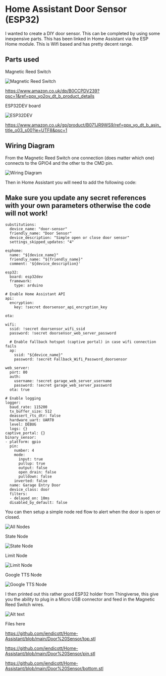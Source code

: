 # Home Assistant Door Sensor (ESP32)

I wanted to create a DIY door sensor. This can be completed by using some inexpensive parts.
This has been linked in Home Assistant via the ESP Home module. This is Wifi based and has pretty decent range.


## Parts used

Magnetic Reed Switch

![Magnetic Reed Switch](<Magnetic Reed Switch.png>)

https://www.amazon.co.uk/dp/B0CCPDV239?psc=1&ref=ppx_yo2ov_dt_b_product_details

ESP32DEV board

![ESP32DEV](ESP32DEV.png)

https://www.amazon.co.uk/gp/product/B071JR9WS9/ref=ppx_yo_dt_b_asin_title_o03_s00?ie=UTF8&psc=1

## Wiring Diagram

From the Magnetic Reed Switch one connection (does matter which one) connects to the GPIO4 and the other to the CMD pin.

![Wiring Diagram](Wiring.jpg)

Then in Home Assistant you will need to add the following code: 

## Make sure you update any secret references with your own parameters otherwise the code will not work!

```
substitutions:
  device_name: "door-sensor"
  friendly_name: "Door Sensor"
  device_description: "Simple open or close door sensor"
  settings_skipped_updates: "4"

esphome:
  name: "${device_name}"
  friendly_name: "${friendly_name}"
  comment: '${device_description}'

esp32:
  board: esp32dev
  framework:
    type: arduino

# Enable Home Assistant API
api:
  encryption:
    key: !secret doorsensor_api_encryption_key

ota:

wifi:
  ssid: !secret doorsensor_wifi_ssid
  password: !secret doorsensor_web_server_password

  # Enable fallback hotspot (captive portal) in case wifi connection fails
  ap:
    ssid: "${device_name}"
    password: !secret Fallback_Wifi_Password_doorsensor

web_server:
  port: 80
  auth:
    username: !secret garage_web_server_username
    password: !secret garage_web_server_password
  ota: true

# Enable logging
logger:
  baud_rate: 115200
  tx_buffer_size: 512
  deassert_rts_dtr: false
  hardware_uart: UART0
  level: DEBUG
  logs: {}
captive_portal: {}
binary_sensor:
- platform: gpio
  pin:
    number: 4
    mode:
      input: true
      pullup: true
      output: false
      open_drain: false
      pulldown: false
    inverted: false
  name: Garage Entry Door
  device_class: door
  filters:
  - delayed_on: 10ms
  disabled_by_default: false

```

You can then setup a simple node red flow to alert when the door is open or closed.

![All Nodes](allnodes.png)

State Node

![State Node](Statnode.png)

Limit Node

![Limit Node](limitednode.png)

Google TTS Node

![Google TTS Node](<Google TTS node.png>)

I then printed out this rather good ESP32 holder from Thingiverse, this give you the ability to plug in a Micro USB connector and feed in the Magnetic Reed Switch wires.

![Alt text](case_2-1.PNG)

Files here

https://github.com/iendicott/Home-Assistant/blob/main/Door%20Sensor/top.stl

https://github.com/iendicott/Home-Assistant/blob/main/Door%20Sensor/pin.stl

https://github.com/iendicott/Home-Assistant/blob/main/Door%20Sensor/bottom.stl